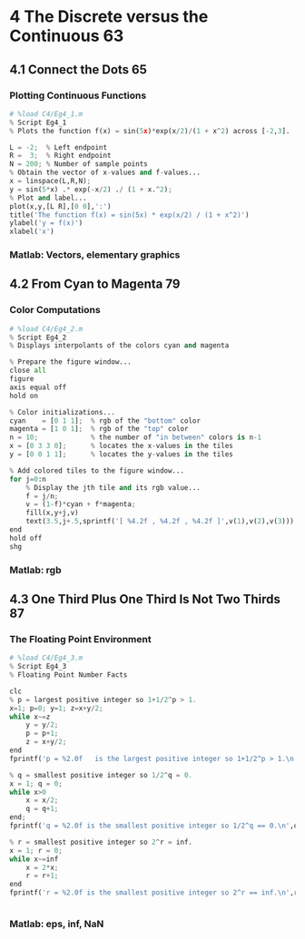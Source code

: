 
# 4 The Discrete versus the Continuous 63
## 4.1 Connect the Dots 65

### Plotting Continuous Functions


```python
# %load C4/Eg4_1.m
% Script Eg4_1
% Plots the function f(x) = sin(5x)*exp(x/2)/(1 + x^2) across [-2,3].

L = -2;  % Left endpoint
R =  3;  % Right endpoint
N = 200; % Number of sample points
% Obtain the vector of x-values and f-values...
x = linspace(L,R,N);
y = sin(5*x) .* exp(-x/2) ./ (1 + x.^2);
% Plot and label...
plot(x,y,[L R],[0 0],':')
title('The function f(x) = sin(5x) * exp(x/2) / (1 + x^2)')
ylabel('y = f(x)')
xlabel('x')
```

### Matlab: Vectors, elementary graphics

## 4.2 From Cyan to Magenta 79

### Color Computations


```python
# %load C4/Eg4_2.m
% Script Eg4_2
% Displays interpolants of the colors cyan and magenta

% Prepare the figure window...
close all
figure
axis equal off
hold on

% Color initializations...
cyan    = [0 1 1];  % rgb of the "bottom" color
magenta = [1 0 1];  % rgb of the "top" color
n = 10;             % the number of "in between" colors is n-1
x = [0 3 3 0];      % locates the x-values in the tiles
y = [0 0 1 1];      % locates the y-values in the tiles

% Add colored tiles to the figure window...
for j=0:n
    % Display the jth tile and its rgb value...
    f = j/n;
    v = (1-f)*cyan + f*magenta;
    fill(x,y+j,v)
    text(3.5,j+.5,sprintf('[ %4.2f , %4.2f , %4.2f ]',v(1),v(2),v(3)))
end
hold off
shg


```

### Matlab: rgb

## 4.3 One Third Plus One Third Is Not Two Thirds 87

### The Floating Point Environment


```python
# %load C4/Eg4_3.m
% Script Eg4_3
% Floating Point Number Facts

clc
% p = largest positive integer so 1+1/2^p > 1.
x=1; p=0; y=1; z=x+y/2;
while x~=z
    y = y/2;
    p = p+1;
    z = x+y/2;
end
fprintf('p = %2.0f   is the largest positive integer so 1+1/2^p > 1.\n',p)

% q = smallest positive integer so 1/2^q = 0.
x = 1; q = 0;
while x>0
    x = x/2;
    q = q+1;
end;
fprintf('q = %2.0f is the smallest positive integer so 1/2^q == 0.\n',q)

% r = smallest positive integer so 2^r = inf.
x = 1; r = 0;
while x~=inf
    x = 2*x;
    r = r+1;
end
fprintf('r = %2.0f is the smallest positive integer so 2^r == inf.\n',r)



```

### Matlab: eps, inf, NaN
